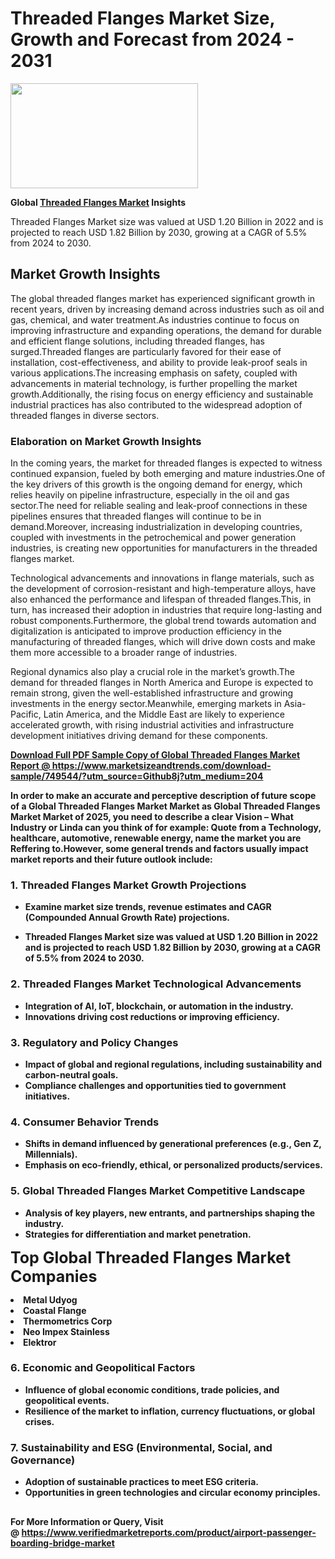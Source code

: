 <H1>Threaded Flanges Market Size, Growth and Forecast from 2024 - 2031</H1><img class="aligncenter size-medium wp-image-584254" src="https://thirdeyenews.in/wp-content/uploads/2024/09/Global-Market-Research-300x168.jpeg" alt="" width="300" height="168" /><p><strong>Global&nbsp;<a href="https://www.marketsizeandtrends.com/download-sample/749544/?utm_source=Github8j?utm_medium=204">Threaded Flanges Market</a> Insights</strong></p><p>Threaded Flanges Market size was valued at USD 1.20 Billion in 2022 and is projected to reach USD 1.82 Billion by 2030, growing at a CAGR of 5.5% from 2024 to 2030.</p><p><h2>Market Growth Insights</h2> <p>The global threaded flanges market has experienced significant growth in recent years, driven by increasing demand across industries such as oil and gas, chemical, and water treatment.As industries continue to focus on improving infrastructure and expanding operations, the demand for durable and efficient flange solutions, including threaded flanges, has surged.Threaded flanges are particularly favored for their ease of installation, cost-effectiveness, and ability to provide leak-proof seals in various applications.The increasing emphasis on safety, coupled with advancements in material technology, is further propelling the market growth.Additionally, the rising focus on energy efficiency and sustainable industrial practices has also contributed to the widespread adoption of threaded flanges in diverse sectors.</p> <p><strong><a href="#"></a></strong></p> <h3>Elaboration on Market Growth Insights</h3> <p>In the coming years, the market for threaded flanges is expected to witness continued expansion, fueled by both emerging and mature industries.One of the key drivers of this growth is the ongoing demand for energy, which relies heavily on pipeline infrastructure, especially in the oil and gas sector.The need for reliable sealing and leak-proof connections in these pipelines ensures that threaded flanges will continue to be in demand.Moreover, increasing industrialization in developing countries, coupled with investments in the petrochemical and power generation industries, is creating new opportunities for manufacturers in the threaded flanges market.</p> <p>Technological advancements and innovations in flange materials, such as the development of corrosion-resistant and high-temperature alloys, have also enhanced the performance and lifespan of threaded flanges.This, in turn, has increased their adoption in industries that require long-lasting and robust components.Furthermore, the global trend towards automation and digitalization is anticipated to improve production efficiency in the manufacturing of threaded flanges, which will drive down costs and make them more accessible to a broader range of industries.</p> <p>Regional dynamics also play a crucial role in the market’s growth.The demand for threaded flanges in North America and Europe is expected to remain strong, given the well-established infrastructure and growing investments in the energy sector.Meanwhile, emerging markets in Asia-Pacific, Latin America, and the Middle East are likely to experience accelerated growth, with rising industrial activities and infrastructure development initiatives driving demand for these components.</p> <p><strong><a href="#"></p><p><span class=""><strong>Download Full PDF Sample Copy of Global Threaded Flanges Market Report</strong> @ <a href="https://www.marketsizeandtrends.com/download-sample/749544/?utm_source=Github8j?utm_medium=204" target="_blank">https://www.marketsizeandtrends.com/download-sample/749544/?utm_source=Github8j?utm_medium=204</a></span></p><p>In order to make an accurate and perceptive description of future scope of a Global&nbsp;Threaded Flanges Market Market as Global&nbsp;Threaded Flanges Market Market of 2025, you need to describe a clear Vision &ndash; What Industry or Linda can you think of for example: Quote from a Technology, healthcare, automotive, renewable energy, name the market you are Reffering to.However, some general trends and factors usually impact market reports and their future outlook include:</p><h3>1.&nbsp;<strong>Threaded Flanges Market Growth Projections</strong></h3><ul><li>Examine market size trends, revenue estimates and CAGR (Compounded Annual Growth Rate) projections.</li><li><p>Threaded Flanges Market size was valued at USD 1.20 Billion in 2022 and is projected to reach USD 1.82 Billion by 2030, growing at a CAGR of 5.5% from 2024 to 2030.</p></li></ul><h3>2.&nbsp;<strong>Threaded Flanges Market Technological Advancements</strong></h3><ul><li>Integration of AI, IoT, blockchain, or automation in the industry.</li><li>Innovations driving cost reductions or improving efficiency.</li></ul><h3>3.&nbsp;<strong>Regulatory and Policy Changes</strong></h3><ul><li>Impact of global and regional regulations, including sustainability and carbon-neutral goals.</li><li>Compliance challenges and opportunities tied to government initiatives.</li></ul><h3>4.&nbsp;<strong>Consumer Behavior Trends</strong></h3><ul><li>Shifts in demand influenced by generational preferences (e.g., Gen Z, Millennials).</li><li>Emphasis on eco-friendly, ethical, or personalized products/services.</li></ul><h3>5.&nbsp;<strong>Global Threaded Flanges Market Competitive Landscape</strong></h3><ul><li>Analysis of key players, new entrants, and partnerships shaping the industry.</li><li>Strategies for differentiation and market penetration.</li></ul><p data-pm-slice="1 1 []"><span style="color: inherit; font-family: inherit; font-size: 25px;">Top Global Threaded Flanges Market Companies</span></p><div class="" data-test-id=""><p><li>Metal Udyog</li><li> Coastal Flange</li><li> Thermometrics Corp</li><li> Neo Impex Stainless</li><li> Elektror</li></p></div><h3>6.&nbsp;<strong>Economic and Geopolitical Factors</strong></h3><ul><li>Influence of global economic conditions, trade policies, and geopolitical events.</li><li>Resilience of the market to inflation, currency fluctuations, or global crises.</li></ul><h3>7.&nbsp;<strong>Sustainability and ESG (Environmental, Social, and Governance)</strong></h3><ul><li>Adoption of sustainable practices to meet ESG criteria.</li><li>Opportunities in green technologies and circular economy principles.</li></ul><h2><strong style="font-size: 14px;">For More Information or Query, Visit @&nbsp;</strong><a style="background-color: #ffffff; font-size: 14px;" href="https://www.marketsizeandtrends.com/report/threaded-flanges-market/" target="_blank">https://www.verifiedmarketreports.com/product/airport-passenger-boarding-bridge-market</a></h2>